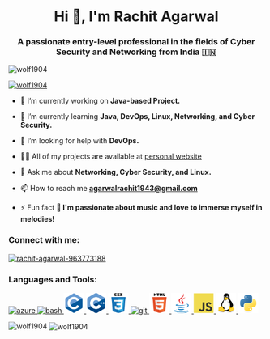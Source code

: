<h1 align="center">Hi 👋, I'm Rachit Agarwal</h1>
<h3 align="center">A passionate entry-level professional in the fields of Cyber Security and Networking from India 🇮🇳</h3>

<p align="left"> <img src="https://komarev.com/ghpvc/?username=wolf1904&label=Profile%20views&color=0e75b6&style=flat" alt="wolf1904" /> </p>

<p align="left"> <a href="https://github.com/ryo-ma/github-profile-trophy"><img src="https://github-profile-trophy.vercel.app/?username=wolf1904" alt="wolf1904" /></a> </p>

- 🔭 I’m currently working on **Java-based Project.**

- 🌱 I’m currently learning **Java, DevOps, Linux, Networking, and Cyber Security.**

- 🤝 I’m looking for help with **DevOps.**

- 👨‍💻 All of my projects are available at [personal website](https://rachitagarwal.vercel.app/)

- 💬 Ask me about **Networking, Cyber Security, and Linux.**

- 📫 How to reach me **agarwalrachit1943@gmail.com**

- ⚡ Fun fact **🎵 I'm passionate about music and love to immerse myself in melodies!**

<h3 align="left">Connect with me:</h3>
<p align="left">
<a href="https://linkedin.com/in/rachit-agarwal-963773188" target="blank"><img align="center" src="https://raw.githubusercontent.com/rahuldkjain/github-profile-readme-generator/master/src/images/icons/Social/linked-in-alt.svg" alt="rachit-agarwal-963773188" height="30" width="40" /></a>
</p>

<h3 align="left">Languages and Tools:</h3>
<p align="left"> <a href="https://azure.microsoft.com/en-in/" target="_blank" rel="noreferrer"> <img src="https://www.vectorlogo.zone/logos/microsoft_azure/microsoft_azure-icon.svg" alt="azure" width="40" height="40"/> </a> <a href="https://www.gnu.org/software/bash/" target="_blank" rel="noreferrer"> <img src="https://www.vectorlogo.zone/logos/gnu_bash/gnu_bash-icon.svg" alt="bash" width="40" height="40"/> </a> <a href="https://www.cprogramming.com/" target="_blank" rel="noreferrer"> <img src="https://raw.githubusercontent.com/devicons/devicon/master/icons/c/c-original.svg" alt="c" width="40" height="40"/> </a> <a href="https://www.w3schools.com/cpp/" target="_blank" rel="noreferrer"> <img src="https://raw.githubusercontent.com/devicons/devicon/master/icons/cplusplus/cplusplus-original.svg" alt="cplusplus" width="40" height="40"/> </a> <a href="https://www.w3schools.com/css/" target="_blank" rel="noreferrer"> <img src="https://raw.githubusercontent.com/devicons/devicon/master/icons/css3/css3-original-wordmark.svg" alt="css3" width="40" height="40"/> </a> <a href="https://git-scm.com/" target="_blank" rel="noreferrer"> <img src="https://www.vectorlogo.zone/logos/git-scm/git-scm-icon.svg" alt="git" width="40" height="40"/> </a> <a href="https://www.w3.org/html/" target="_blank" rel="noreferrer"> <img src="https://raw.githubusercontent.com/devicons/devicon/master/icons/html5/html5-original-wordmark.svg" alt="html5" width="40" height="40"/> </a> <a href="https://www.java.com" target="_blank" rel="noreferrer"> <img src="https://raw.githubusercontent.com/devicons/devicon/master/icons/java/java-original.svg" alt="java" width="40" height="40"/> </a> <a href="https://developer.mozilla.org/en-US/docs/Web/JavaScript" target="_blank" rel="noreferrer"> <img src="https://raw.githubusercontent.com/devicons/devicon/master/icons/javascript/javascript-original.svg" alt="javascript" width="40" height="40"/> </a> <a href="https://www.linux.org/" target="_blank" rel="noreferrer"> <img src="https://raw.githubusercontent.com/devicons/devicon/master/icons/linux/linux-original.svg" alt="linux" width="40" height="40"/> </a> <a href="https://www.python.org" target="_blank" rel="noreferrer"> <img src="https://raw.githubusercontent.com/devicons/devicon/master/icons/python/python-original.svg" alt="python" width="40" height="40"/> </a> </p>

<p><img align="left" src="https://github-readme-stats.vercel.app/api/top-langs?username=wolf1904&show_icons=true&locale=en&layout=compact" alt="wolf1904" /></p>

<p>&nbsp;<img align="center" src="https://github-readme-stats.vercel.app/api?username=wolf1904&show_icons=true&locale=en" alt="wolf1904" /></p>
